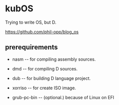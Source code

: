 # kubOS

Trying to write OS, but D.

https://github.com/phil-opp/blog_os

## prerequirements

* nasm -- for compiling assembly sources.

* dmd -- for compiling D sources.

* dub -- for building D language project.

* xorriso -- for create ISO image.

* grub-pc-bin -- (optional.) because of Linux on EFI
